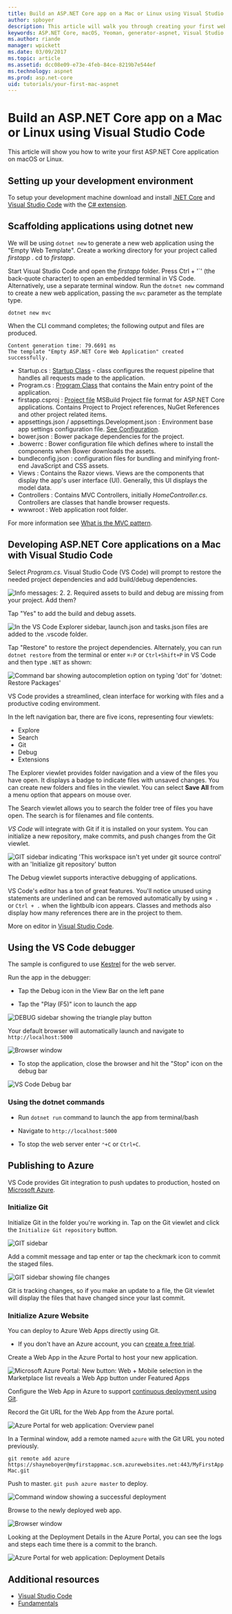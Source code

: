 ```yaml
---
title: Build an ASP.NET Core app on a Mac or Linux using Visual Studio Code | Microsoft Docs
author: spboyer
description: This article will walk you through creating your first web application on a Mac using the dotnet CLI for ASP.NET Core and Visual Studio Code
keywords: ASP.NET Core, macOS, Yeoman, generator-aspnet, Visual Studio Code, Linux, VS Code
ms.author: riande
manager: wpickett
ms.date: 03/09/2017
ms.topic: article
ms.assetid: dcc08e09-e73e-4feb-84ce-8219b7e544ef
ms.technology: aspnet
ms.prod: asp.net-core
uid: tutorials/your-first-mac-aspnet
---
```

# Build an ASP.NET Core app on a Mac or Linux using Visual Studio Code

This article will show you how to write your first ASP.NET Core application on macOS or Linux.

## Setting up your development environment

To setup your development machine download and install [.NET Core](https://microsoft.com/net/core) and [Visual Studio Code](https://code.visualstudio.com) with the [C# extension](https://marketplace.visualstudio.com/items?itemName=ms-vscode.csharp).

## Scaffolding applications using dotnet new

We will be using `dotnet new` to generate a new web application using the "Empty Web Template". Create a working directory for your project called *firstapp* . cd to *firstapp*.

Start Visual Studio Code and open the *firstapp* folder. Press Ctrl + '\`' (the back-quote character) to open an embedded terminal in VS Code. Alternatively, use a separate terminal window.
Run the `dotnet new` command to create a new web application, passing the `mvc` parameter as the template type.

```console
dotnet new mvc
```

When the CLI command completes; the following output and files are produced.

```console
Content generation time: 79.6691 ms
The template "Empty ASP.NET Core Web Application" created successfully.
```

* Startup.cs : [Startup Class](../fundamentals/startup.md) - class configures the request pipeline that handles all requests made to the application.
* Program.cs : [Program Class](../fundamentals/index.md) that contains the Main entry point of the application.
* firstapp.csproj : [Project file](https://docs.microsoft.com/en-us/dotnet/articles/core/preview3/tools/csproj) MSBuild Project file format for ASP.NET Core applications. Contains Project to Project references, NuGet References and other project related items.
* appsettings.json / appsettings.Development.json : Environment base app settings configuration file. [See Configuration](xref:fundamentals/configuration).
* bower.json : Bower package dependencies for the project.
* .bowerrc : Bower configuration file which defines where to install the components when Bower downloads the assets.
* bundleconfig.json : configuration files for bundling and minifying front-end JavaScript and CSS assets.
* Views : Contains the Razor views. Views are the components that display the app's user interface (UI). Generally, this UI displays the model data.
* Controllers : Contains MVC Controllers, initially *HomeController.cs*. Controllers are classes that handle browser requests.
* wwwroot : Web application root folder.

For more information see [What is the MVC pattern](xref:mvc/overview).

## Developing ASP.NET Core applications on a Mac with Visual Studio Code

Select _Program.cs_. Visual Studio Code (VS Code) will prompt to restore the needed project dependencies and add build/debug dependencies.

![Info messages: 2. 2. Required assets to build and debug are missing from your project. Add them?](your-first-mac-aspnet/_static/debug-add-items-prompt.png)

Tap "Yes" to add the build and debug assets.

![In the VS Code Explorer sidebar, launch.json and tasks.json files are added to the .vscode folder.](your-first-mac-aspnet/_static/debug-items-added.png)

Tap "Restore" to restore the project dependencies. Alternately, you can run `dotnet restore` from the terminal or enter `⌘⇧P` or `Ctrl+Shift+P` in VS Code and then type `.NET` as shown:

![Command bar showing autocompletion option on typing 'dot' for 'dotnet: Restore Packages'](your-first-mac-aspnet/_static/dot-restore.png)

VS Code provides a streamlined, clean interface for working with files and a productive coding enviromment. 

In the left navigation bar, there are five icons, representing four viewlets:

* Explore
* Search
* Git
* Debug
* Extensions

The Explorer viewlet provides folder navigation and a view of the files you have open. It displays a badge to indicate files with unsaved changes. You can create new folders and files in the viewlet. You can select **Save All** from a menu option that appears on mouse over.

The Search viewlet allows you to search the folder tree of files you have open. The search is for filenames and file contents.

*VS Code* will integrate with Git if it is installed on your system. You can initialize a new repository, make commits, and push changes from the Git viewlet.

![GIT sidebar indicating 'This workspace isn't yet under git source control' with an 'Initialize git repository' button](your-first-mac-aspnet/_static/vscode-git.png)

The Debug viewlet supports interactive debugging of applications.

VS Code's editor has a ton of great features. You'll notice unused using statements are underlined and can be removed automatically by using `⌘ .` or `Ctrl + .` when the lightbulb icon appears. Classes and methods also display how many references there are in the project to them.

More on editor in [Visual Studio Code](https://code.visualstudio.com).

## Using the VS Code debugger

The sample is configured to use [Kestrel](../fundamentals/servers/kestrel.md) for the web server.

Run the app in the debugger:

* Tap the Debug icon in the View Bar on the left pane

* Tap the "Play (F5)" icon to launch the app

![DEBUG sidebar showing the triangle play button](your-first-mac-aspnet/_static/launch-debugger.png)

Your default browser will automatically launch and navigate to `http://localhost:5000`

![Browser window](your-first-mac-aspnet/_static/myfirstapp.png)

* To stop the application, close the browser and hit the "Stop" icon on the debug bar

![VS Code Debug bar](your-first-mac-aspnet/_static/debugger.png)

### Using the dotnet commands

* Run `dotnet run` command to launch the app from terminal/bash

* Navigate to `http://localhost:5000`

* To stop the web server enter `⌃+C` or `Ctrl+C`.

## Publishing to Azure

VS Code provides Git integration to push updates to production, hosted on [Microsoft Azure](http://azure.microsoft.com).

### Initialize Git

Initialize Git in the folder you're working in. Tap on the Git viewlet and click the `Initialize Git repository` button.

![GIT sidebar](your-first-mac-aspnet/_static/vscode-git-commit.png)

Add a commit message and tap enter or tap the checkmark icon to commit the staged files.

![GIT sidebar showing file changes](your-first-mac-aspnet/_static/init-commit.png)

Git is tracking changes, so if you make an update to a file, the Git viewlet will display the files that have changed since your last commit.

### Initialize Azure Website

You can deploy to Azure Web Apps directly using Git.

* If you don't have an Azure account, you can [create a free trial](http://azure.microsoft.com/en-us/pricing/free-trial/).

Create a Web App in the Azure Portal to host your new application.

![Microsoft Azure Portal: New button: Web + Mobile selection in the Marketplace list reveals a Web App button under Featured Apps](your-first-mac-aspnet/_static/create-web-app.png)

Configure the Web App in Azure to support [continuous deployment using Git](https://azure.microsoft.com/en-us/documentation/articles/app-service-deploy-local-git/).

Record the Git URL for the Web App from the Azure portal.

![Azure Portal for web application: Overview panel](your-first-mac-aspnet/_static/azure-portal.png)

In a Terminal window, add a remote named `azure` with the Git URL you noted previously.

`git remote add azure https://shayneboyer@myfirstappmac.scm.azurewebsites.net:443/MyFirstAppMac.git`

Push to master.  `git push azure master` to deploy.

   ![Command window showing a successful deployment](your-first-mac-aspnet/_static/git-push-azure-master.png)

Browse to the newly deployed web app.

![Browser window](your-first-mac-aspnet/_static/azure.png)

Looking at the Deployment Details in the Azure Portal, you can see the logs and steps each time there is a commit to the branch.

![Azure Portal for web application: Deployment Details](your-first-mac-aspnet/_static/deployment.png)

## Additional resources

* [Visual Studio Code](https://code.visualstudio.com)
* [Fundamentals](../fundamentals/index.md)
